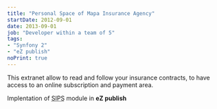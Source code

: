 ```yaml
---
title: "Personal Space of Mapa Insurance Agency"
startDate: 2012-09-01
date: 2013-09-01
job: "Developer within a team of 5"
tags:
- "Synfony 2"
- "eZ publish"
noPrint: true
---
```


This extranet allow to read and follow your insurance contracts, to have access to an online subscription and payment area.<!--more-->

Implentation of <abbr title="Systemically Important Payment Systems">SIPS</abbr> module in **eZ publish**